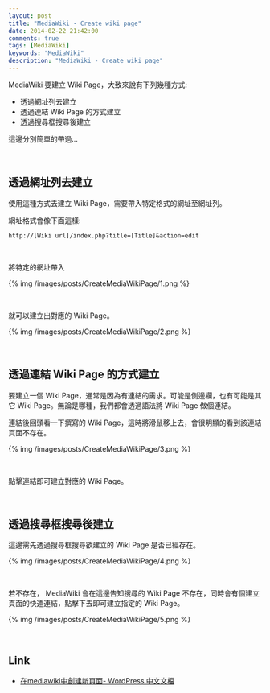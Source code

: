 ```yaml
---
layout: post
title: "MediaWiki - Create wiki page"
date: 2014-02-22 21:42:00
comments: true
tags: [MediaWiki] 
keywords: "MediaWiki"
description: "MediaWiki - Create wiki page"
---
```


MediaWiki 要建立 Wiki Page，大致來說有下列幾種方式:  

<!-- More -->

* 透過網址列去建立  
* 透過連結 Wiki Page 的方式建立  
* 透過搜尋框搜尋後建立  

這邊分別簡單的帶過...   

<br/>

透過網址列去建立
----------------

使用這種方式去建立 Wiki Page，需要帶入特定格式的網址至網址列。 

網址格式會像下面這樣:  

    http://[Wiki url]/index.php?title=[Title]&action=edit

<br/>

將特定的網址帶入  

{% img /images/posts/CreateMediaWikiPage/1.png %}

<br/>

就可以建立出對應的 Wiki Page。 

{% img /images/posts/CreateMediaWikiPage/2.png %}

<br/>

透過連結 Wiki Page 的方式建立
-----------------------------

要建立一個 Wiki Page，通常是因為有連結的需求。可能是側邊欄，也有可能是其它 Wiki Page。無論是哪種，我們都會透過語法將 Wiki Page 做個連結。 

連結後回頭看一下撰寫的 Wiki Page，這時將滑鼠移上去，會很明顯的看到該連結頁面不存在。 

{% img /images/posts/CreateMediaWikiPage/3.png %}

<br/>

點擊連結即可建立對應的 Wiki Page。 

<br/>

透過搜尋框搜尋後建立
--------------------

這邊需先透過搜尋框搜尋欲建立的 Wiki Page 是否已經存在。 

{% img /images/posts/CreateMediaWikiPage/4.png %}

<br/>

若不存在， MediaWiki 會在這邊告知搜尋的 Wiki Page 不存在，同時會有個建立頁面的快速連結，點擊下去即可建立指定的 Wiki Page。

{% img /images/posts/CreateMediaWikiPage/5.png %}

<br/>

Link
-----
* [在mediawiki中創建新頁面- WordPress 中文文檔](http://codex.wordpress.org.cn/%E5%9C%A8mediawiki%E4%B8%AD%E5%88%9B%E5%BB%BA%E6%96%B0%E9%A1%B5%E9%9D%A2)

